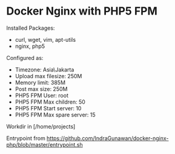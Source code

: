 # Docker Nginx with PHP5 FPM
Installed Packages:

- curl, wget, vim, apt-utils
- nginx, php5

Configured as:

- Timezone:                   Asia\Jakarta
- Upload max filesize:        250M
- Memory limit:               385M
- Post max size:              250M
- PHP5 FPM User:              root
- PHP5 FPM Max children:      50
- PHP5 FPM Start server:      10
- PHP5 FPM Max spare server:  15

Workdir in [/home/projects]

Entrypoint from https://github.com/IndraGunawan/docker-nginx-php/blob/master/entrypoint.sh
